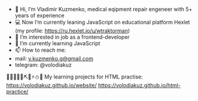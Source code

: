 - 👋 Hi, I’m Vladimir Kuzmenko, medical eqipment repair engeneer with 5+ years of experience
- 💻 Now I’m currently leaning JavaScript on educational platform Hexlet (my profile: https://ru.hexlet.io/u/wtraktorman)
- 👀 I’m interested in job as a frontend-developer
- 🌱 I’m currently learning JavaScript
- 📫 How to reach me:
- mail: v.kuzmenko.g@gmail.com
- telegram: @volodiakuz


🧛‍♂️🧛‍♂️💎⛏💾⚡⛄🔥
My learning projects for HTML practise:
https://volodiakuz.github.io/website/
https://volodiakuz.github.io/html-practice/
